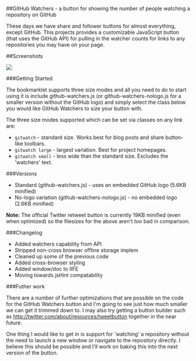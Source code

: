 ##GitHub Watchers - a button for showing the number of people watching a repository on GitHub

These days we have share and follower buttons for almost everything, except GitHub. This projects provides a customizable JavaScript button (that uses the GitHub API) for pulling in the watcher counts for links to any repositories you may have on your page. 

##Screenshots

<img src='http://www.blarnee.com/images/screenshots_git.jpg'/>


###Getting Started

The bookmarklet supports three size modes and all you need to do to start using it is include github-watchers.js (or github-watchers-nologo.js for a smaller version without the GitHub logo) and simply select the class below you would like GitHub Watchers to size your button with.

The three size modes supported which can be set via classes on any link are:

<ul>
<li><code>gitwatch</code> - standard size. Works best for blog posts and share button-like toolbars.</li>
<li><code>gitwatch large</code> - largest variation. Best for project homepages.</li>
<li><code>gitwatch small</code> - less wide than the standard size. Excludes the 'watchers' text.</li>
</ul>

###Versions
<ul>
	<li>Standard (github-watchers.js) - uses an embedded GitHub logo (5.6KB minified)</li>
	<li>No-logo variation (github-watchers-nologo.js) - no embedded logo (2.6KB minified)</li>
</ul>

<strong>Note:</strong> The official Twitter retweet button is currently 19KB minified (even when optimized) so the filesizes for the above aren't *too* bad in comparison. 

###Changelog
<ul>
<li>Added watchers capability from API</li>
<li>Stripped non-cross browser offline storage implem</li>
<li>Cleaned up some of the previous code</li>
<li>Added cross-browser styling</li>
<li>Added window/doc to IIFE</li>
<li>Moving towards jsHint compatability</li>
</ul>

###Futher work

There are a number of further optimizations that are possible on the code for the GitHub Watchers button and I'm going to see just how much smaller we can get it trimmed down to. I may also try getting a button builder such as http://twitter.com/about/resources/tweetbutton together in the near future.

One thing I would like to get in is support for 'watching' a repository without the need to launch a new window or navigate to the repository directly. I believe this should be possible and I'll work on baking this into the next version of the button.



 
